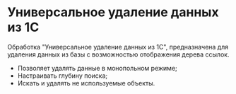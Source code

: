 # Универсальное удаление данных из 1С

Обработка "Универсальное удаление данных из 1С", предназначена для удаления данных из базы с возможностью отображения дерева ссылок.  
* Позволяет удалять данные в монопольном режиме;  
* Настраивать глубину поиска;  
* Искать и удалять не используемые объекты.  